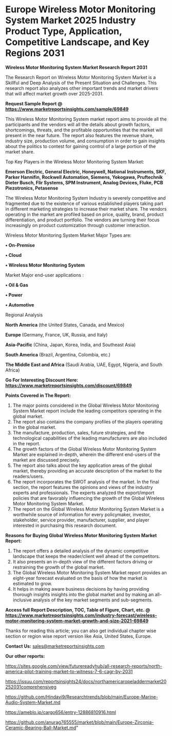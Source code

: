 # Europe Wireless Motor Monitoring System Market 2025 Industry Product Type, Application, Competitive Landscape, and Key Regions 2031

<strong>Wireless Motor Monitoring System Market Research Report 2031</strong>

The Research Report on Wireless Motor Monitoring System Market is a Skillful and Deep Analysis of the Present Situation and Challenges. This research report also analyzes other important trends and market drivers that will affect market growth over 2025-2031.

<strong>Request Sample Report @ <a href=https://www.marketreportsinsights.com/sample/69849>https://www.marketreportsinsights.com/sample/69849</a></strong>

This Wireless Motor Monitoring System market report aims to provide all the participants and the vendors will all the details about growth factors, shortcomings, threats, and the profitable opportunities that the market will present in the near future. The report also features the revenue share, industry size, production volume, and consumption in order to gain insights about the politics to contest for gaining control of a large portion of the market share.

Top Key Players in the Wireless Motor Monitoring System Market:

<strong>Emerson Electric, General Electric, Honeywell, National Instruments, SKF, Parker Hannifin, Rockwell Automation, Siemens, Yokogawa, Pruftechnik Dieter Busch, Flir Systems, SPM Instrument, Analog Devices, Fluke, PCB Piezotronics, Petasense</strong>

The Wireless Motor Monitoring System Industry is severely competitive and fragmented due to the existence of various established players taking part in different marketing strategies to increase their market share. The vendors operating in the market are profiled based on price, quality, brand, product differentiation, and product portfolio. The vendors are turning their focus increasingly on product customization through customer interaction.

Wireless Motor Monitoring System Market Major Types are:

<strong>• On-Premise

• Cloud

• Wireless Motor Monitoring System</strong>

Market Major end-user applications :

<strong>• Oil & Gas

• Power

• Automotive</strong>

Regional Analysis

</u><strong><b>North America</b></strong> (the United States, Canada, and Mexico)

<strong><b>Europe </b></strong>(Germany, France, UK, Russia, and Italy)

<strong><b>Asia-Pacific</b></strong> (China, Japan, Korea, India, and Southeast Asia)

<strong><b>South America</b></strong> (Brazil, Argentina, Colombia, etc.)

<strong><b>The Middle East and Africa</b></strong> (Saudi Arabia, UAE, Egypt, Nigeria, and South Africa)

<strong>Go For Interesting Discount Here: <a href=https://www.marketreportsinsights.com/discount/69849>https://www.marketreportsinsights.com/discount/69849</a></strong>

<strong>Points Covered in The Report:</strong>
<ol>
  <li>The major points considered in the Global Wireless Motor Monitoring System Market report include the leading competitors operating in the global market.</li>
  <li>The report also contains the company profiles of the players operating in the global market.</li>
  <li>The manufacture, production, sales, future strategies, and the technological capabilities of the leading manufacturers are also included in the report.</li>
  <li>The growth factors of the Global Wireless Motor Monitoring System Market are explained in-depth, wherein the different end-users of the market are discussed precisely.</li>
  <li>The report also talks about the key application areas of the global market, thereby providing an accurate description of the market to the readers/users.</li>
  <li>The report incorporates the SWOT analysis of the market. In the final section, the report features the opinions and views of the industry experts and professionals. The experts analyzed the export/import policies that are favorably influencing the growth of the Global Wireless Motor Monitoring System Market.</li>
  <li>The report on the Global Wireless Motor Monitoring System Market is a worthwhile source of information for every policymaker, investor, stakeholder, service provider, manufacturer, supplier, and player interested in purchasing this research document.</li>
</ol>
<strong>Reasons for Buying Global Wireless Motor Monitoring System Market Report:</strong>

<ol>
  <li>The report offers a detailed analysis of the dynamic competitive landscape that keeps the reader/client well ahead of the competitors.</li>
  <li>It also presents an in-depth view of the different factors driving or restraining the growth of the global market.</li>
  <li>The Global Wireless Motor Monitoring System Market report provides an eight-year forecast evaluated on the basis of how the market is estimated to grow.</li>
  <li>It helps in making aware business decisions by having providing thorough insights insights into the global market and by making an all-inclusive analysis of the key market segments and sub-segments.</li>
</ol>
<strong>Access full Report Description, TOC, Table of Figure, Chart, etc. @ <a href=https://www.marketreportsinsights.com/industry-forecast/wireless-motor-monitoring-system-market-growth-and-size-2021-69849>https://www.marketreportsinsights.com/industry-forecast/wireless-motor-monitoring-system-market-growth-and-size-2021-69849</a></strong>


Thanks for reading this article; you can also get individual chapter wise section or region wise report version like Asia, United States, Europe.

<strong>Contact Us:</strong>
sales@marketreportsinsights.com

<strong>Our other reports:</strong>

<a href=https://sites.google.com/view/futurereadyhub/all-research-reports/north-america-pilot-training-market-to-witness-7-6-cagr-by-2031>https://sites.google.com/view/futurereadyhub/all-research-reports/north-america-pilot-training-market-to-witness-7-6-cagr-by-2031</a>

<a href=https://issuu.com/reportsinsights24/docs/northamericaropeladdermarket20252031comprehensiveg>https://issuu.com/reportsinsights24/docs/northamericaropeladdermarket20252031comprehensiveg</a>

<a href=https://github.com/Hindavi9/Researchtrends/blob/main/Europe-Marine-Audio-System-Market.md>https://github.com/Hindavi9/Researchtrends/blob/main/Europe-Marine-Audio-System-Market.md</a>

<a href=https://ameblo.jp/cargo656/entry-12886810916.html>https://ameblo.jp/cargo656/entry-12886810916.html</a>

<a href=https://github.com/anurag765555/market/blob/main/Europe-Zirconia-Ceramic-Bearing-Ball-Market.md>https://github.com/anurag765555/market/blob/main/Europe-Zirconia-Ceramic-Bearing-Ball-Market.md</a>"
